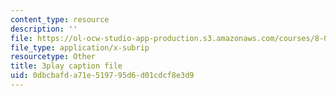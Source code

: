```yaml
---
content_type: resource
description: ''
file: https://ol-ocw-studio-app-production.s3.amazonaws.com/courses/8-01sc-classical-mechanics-fall-2016/0dbcbafda71e519795d6d01cdcf8e3d9_m8_3VwHy7tE.vtt
file_type: application/x-subrip
resourcetype: Other
title: 3play caption file
uid: 0dbcbafd-a71e-5197-95d6-d01cdcf8e3d9
---
```

